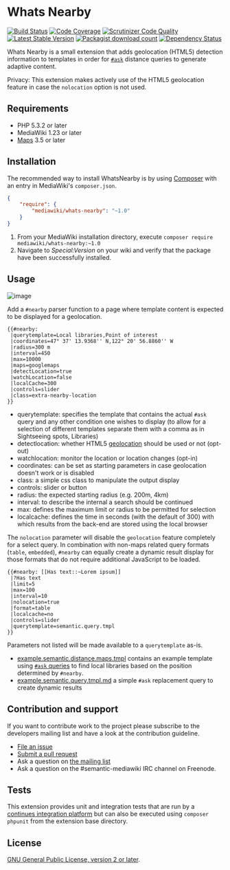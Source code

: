 # Whats Nearby

[![Build Status](https://secure.travis-ci.org/SemanticMediaWiki/WhatsNearby.svg?branch=master)](http://travis-ci.org/SemanticMediaWiki/WhatsNearby)
[![Code Coverage](https://scrutinizer-ci.com/g/SemanticMediaWiki/WhatsNearby/badges/coverage.png?b=master)](https://scrutinizer-ci.com/g/SemanticMediaWiki/WhatsNearby/?branch=master)
[![Scrutinizer Code Quality](https://scrutinizer-ci.com/g/SemanticMediaWiki/WhatsNearby/badges/quality-score.png?b=master)](https://scrutinizer-ci.com/g/SemanticMediaWiki/WhatsNearby/?branch=master)
[![Latest Stable Version](https://poser.pugx.org/mediawiki/whats-nearby/version.png)](https://packagist.org/packages/mediawiki/whats-nearby)
[![Packagist download count](https://poser.pugx.org/mediawiki/whats-nearby/d/total.png)](https://packagist.org/packages/mediawiki/whats-nearby)
[![Dependency Status](https://www.versioneye.com/php/mediawiki:whats-nearby/badge.png)](https://www.versioneye.com/php/mediawiki:whats-nearby)

Whats Nearby is a small extension that adds geolocation (HTML5) detection information
to templates in order for [`#ask`][smw] distance queries to generate adaptive content.

Privacy: This extension makes actively use of the HTML5 geolocation feature in case the
`nolocation` option is not used.

## Requirements

- PHP 5.3.2 or later
- MediaWiki 1.23 or later
- [Maps][maps] 3.5 or later

## Installation

The recommended way to install WhatsNearby is by using [Composer][composer] with
an entry in MediaWiki's `composer.json`.

```json
{
	"require": {
		"mediawiki/whats-nearby": "~1.0"
	}
}
```
1. From your MediaWiki installation directory, execute
   `composer require mediawiki/whats-nearby:~1.0`
2. Navigate to _Special:Version_ on your wiki and verify that the package
   have been successfully installed.

## Usage

![image](https://cloud.githubusercontent.com/assets/1245473/13100182/71f52ad6-d53a-11e5-8d57-3d1f94f510ee.png)

Add a `#nearby` parser function to a page where template content is expected
to be displayed for a geolocation.

```
{{#nearby:
 |querytemplate=Local libraries,Point of interest
 |coordinates=47° 37' 13.9368'' N,122° 20' 56.8860'' W
 |radius=300 m
 |interval=450
 |max=10000
 |maps=googlemaps
 |detectLocation=true
 |watchLocation=false
 |localCache=300
 |controls=slider
 |class=extra-nearby-location
}}
```

- querytemplate: specifies the template that contains the actual `#ask` query and any
  other condition one wishes to display (to allow for a selection of different templates
  separate them with a comma as in Sightseeing spots, Libraries)
- detectlocation: whether HTML5 [geolocation](https://dev.w3.org/geo/api-/spec-source.html) should be used or not (opt-out)
- watchlocation: monitor the location or location changes (opt-in)
- coordinates: can be set as starting parameters in case geolocation doesn't work or is disabled
- class: a simple css class to manipulate the output display
- controls: slider or button
- radius: the expected starting radius (e.g. 200m, 4km)
- interval: to describe the internal a search should be continued
- max: defines the maximum limit or radius to be permitted for selection
- localcache: defines the time in seconds (with the default of 300) with which
  results from the back-end are stored using the local browser

The `nolocation` parameter will disable the `geolocation` feature completely for
a select query. In combination with non-maps related query formats (`table`,
`embedded`), `#nearby` can equally create a dynamic result display for those
formats that do not require additional JavaScript to be loaded.

```
{{#nearby: [[Has text::~Lorem ipsum]]
 |?Has text
 |limit=5
 |max=100
 |interval=10
 |nolocation=true
 |format=table
 |localcache=no
 |controls=slider
 |querytemplate=semantic.query.tmpl
}}
```

Parameters not listed will be made available to a `querytemplate` as-is.

- [example.semantic.distance.maps.tmpl](docs/example.semantic.distance.maps.tmpl.md) contains an
  example template using [`#ask` queries][smw] to find local libraries based on the
  position determined by `#nearby`.
- [example.semantic.query.tmpl.md](docs/example.semantic.query.tmpl.md) a simple `#ask` replacement
  query to create dynamic results

## Contribution and support

If you want to contribute work to the project please subscribe to the developers mailing list and
have a look at the contribution guideline.

* [File an issue](https://github.com/SemanticMediaWiki/WhatsNearby/issues)
* [Submit a pull request](https://github.com/SemanticMediaWiki/WhatsNearby/pulls)
* Ask a question on [the mailing list](https://semantic-mediawiki.org/wiki/Mailing_list)
* Ask a question on the #semantic-mediawiki IRC channel on Freenode.

## Tests

This extension provides unit and integration tests that are run by a [continues integration platform][travis]
but can also be executed using `composer phpunit` from the extension base directory.

## License

[GNU General Public License, version 2 or later][gpl-licence].

[gpl-licence]: https://www.gnu.org/copyleft/gpl.html
[maps]: https://github.com/SemanticMediaWiki/SemanticMaps
[travis]: https://travis-ci.org/SemanticMediaWiki/WhatsNearby
[smw]: https://github.com/SemanticMediaWiki/SemanticMediaWiki
[composer]: https://getcomposer.org/
